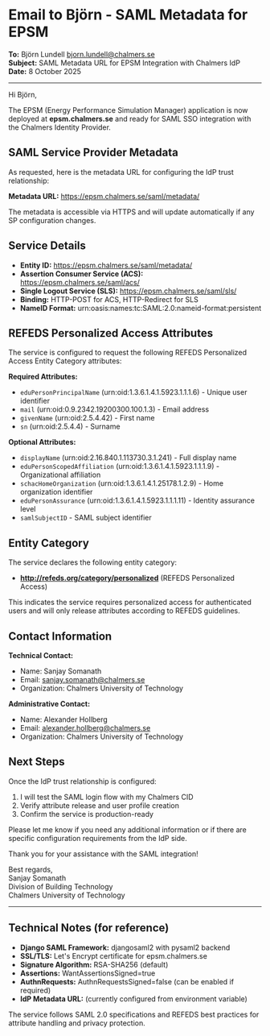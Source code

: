 # Email to Björn - SAML Metadata for EPSM

**To:** Björn Lundell <bjorn.lundell@chalmers.se>  
**Subject:** SAML Metadata URL for EPSM Integration with Chalmers IdP  
**Date:** 8 October 2025

---

Hi Björn,

The EPSM (Energy Performance Simulation Manager) application is now deployed at **epsm.chalmers.se** and ready for SAML SSO integration with the Chalmers Identity Provider.

## SAML Service Provider Metadata

As requested, here is the metadata URL for configuring the IdP trust relationship:

**Metadata URL:** https://epsm.chalmers.se/saml/metadata/

The metadata is accessible via HTTPS and will update automatically if any SP configuration changes.

## Service Details

- **Entity ID:** https://epsm.chalmers.se/saml/metadata/
- **Assertion Consumer Service (ACS):** https://epsm.chalmers.se/saml/acs/
- **Single Logout Service (SLS):** https://epsm.chalmers.se/saml/sls/
- **Binding:** HTTP-POST for ACS, HTTP-Redirect for SLS
- **NameID Format:** urn:oasis:names:tc:SAML:2.0:nameid-format:persistent

## REFEDS Personalized Access Attributes

The service is configured to request the following REFEDS Personalized Access Entity Category attributes:

**Required Attributes:**
- `eduPersonPrincipalName` (urn:oid:1.3.6.1.4.1.5923.1.1.1.6) - Unique user identifier
- `mail` (urn:oid:0.9.2342.19200300.100.1.3) - Email address
- `givenName` (urn:oid:2.5.4.42) - First name
- `sn` (urn:oid:2.5.4.4) - Surname

**Optional Attributes:**
- `displayName` (urn:oid:2.16.840.1.113730.3.1.241) - Full display name
- `eduPersonScopedAffiliation` (urn:oid:1.3.6.1.4.1.5923.1.1.1.9) - Organizational affiliation
- `schacHomeOrganization` (urn:oid:1.3.6.1.4.1.25178.1.2.9) - Home organization identifier
- `eduPersonAssurance` (urn:oid:1.3.6.1.4.1.5923.1.1.1.11) - Identity assurance level
- `samlSubjectID` - SAML subject identifier

## Entity Category

The service declares the following entity category:
- **http://refeds.org/category/personalized** (REFEDS Personalized Access)

This indicates the service requires personalized access for authenticated users and will only release attributes according to REFEDS guidelines.

## Contact Information

**Technical Contact:**
- Name: Sanjay Somanath
- Email: sanjay.somanath@chalmers.se
- Organization: Chalmers University of Technology

**Administrative Contact:**
- Name: Alexander Hollberg
- Email: alexander.hollberg@chalmers.se
- Organization: Chalmers University of Technology

## Next Steps

Once the IdP trust relationship is configured:
1. I will test the SAML login flow with my Chalmers CID
2. Verify attribute release and user profile creation
3. Confirm the service is production-ready

Please let me know if you need any additional information or if there are specific configuration requirements from the IdP side.

Thank you for your assistance with the SAML integration!

Best regards,  
Sanjay Somanath  
Division of Building Technology  
Chalmers University of Technology

---

## Technical Notes (for reference)

- **Django SAML Framework:** djangosaml2 with pysaml2 backend
- **SSL/TLS:** Let's Encrypt certificate for epsm.chalmers.se
- **Signature Algorithm:** RSA-SHA256 (default)
- **Assertions:** WantAssertionsSigned=true
- **AuthnRequests:** AuthnRequestsSigned=false (can be enabled if required)
- **IdP Metadata URL:** (currently configured from environment variable)

The service follows SAML 2.0 specifications and REFEDS best practices for attribute handling and privacy protection.
